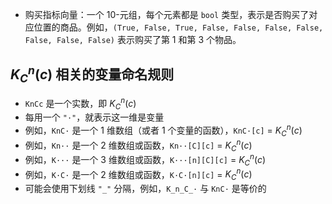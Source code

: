 - 购买指标向量：一个 10-元组，每个元素都是 `bool` 类型，表示是否购买了对应位置的商品。例如，`(True, False, True, False, False, False, False, False, False, False)` 表示购买了第 1 和第 3 个物品。

## $K_C^n(c)$ 相关的变量命名规则
- `KnCc` 是一个实数，即 $K_C^n(c)$
- 每用一个 `"·"`，就表示这一维是变量
- 例如，`KnC·` 是一个 1 维数组（或者 1 个变量的函数），`KnC·[c]` = $K_C^n(c)$
- 例如，`Kn··` 是一个 2 维数组或函数，`Kn··[C][c]` = $K_C^n(c)$
- 例如，`K···` 是一个 3 维数组或函数，`K···[n][C][c]` = $K_C^n(c)$
- 例如，`K·C·` 是一个 2 维数组或函数，`K·C·[n][c]` = $K_C^n(c)$
- 可能会使用下划线 `"_"` 分隔，例如，`K_n_C_·` 与 `KnC·` 是等价的
